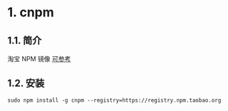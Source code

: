 # 1. cnpm
## 1.1. 简介
淘宝 NPM 镜像
[可参考](https://developer.aliyun.com/mirror/NPM?from=tnpm)

## 1.2. 安装
```shell
sudo npm install -g cnpm --registry=https://registry.npm.taobao.org
```